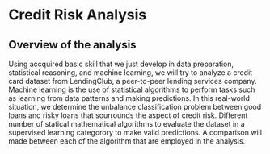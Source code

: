 # Credit Risk Analysis

## Overview of the analysis
  Using accquired basic skill that we just develop in data preparation, statistical reasoning, and machine learning, we will try to analyze a credit card dataset from LendingClub, a peer-to-peer lending services company. Machine learning is the use of statistical algorithms to perform tasks such as learning from data patterns and making predictions. In this real-world situation, we determine the unbalance classification problem between good loans and risky loans that sourrounds the aspect of credit risk. Different number of statical mathematical algorithms to evaluate the dataset in a supervised learning categorory to make vaild predictions. A comparison will made between each of the algorithm that are employed in the analysis.
